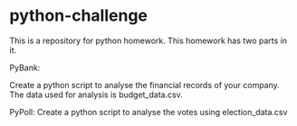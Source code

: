 # python-challenge
This is a repository for python homework. This homework has two parts in it.

PyBank:

Create a python script to analyse the financial records of your company. The data used for analysis is budget_data.csv.

PyPoll:
Create a python script to analyse the votes using election_data.csv 
